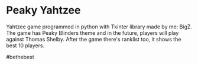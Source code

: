 # Peaky Yahtzee
 
Yahtzee game programmed in python with Tkinter library made by me: BigZ. The game has Peaky Blinders theme and in the future, players will play against Thomas Shelby. 
After the game there's ranklist too, it shows the best 10 players. 


#bethebest
